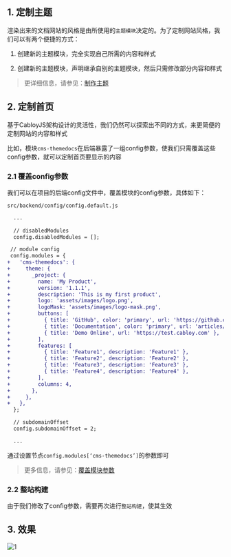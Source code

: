 ## 1. 定制主题

渲染出来的文档网站的风格是由所使用的`主题模块`决定的。为了定制网站风格，我们可以有两个便捷的方式：

1. 创建新的主题模块，完全实现自己所需的内容和样式

2. 创建新的主题模块，声明继承自别的主题模块，然后只需修改部分内容和样式

> 更详细信息，请参见：[制作主题](https://cabloy.com/zh-cn/articles/0637edc55058472c935d86c2b388935c.html)

## 2. 定制首页

基于CabloyJS架构设计的灵活性，我们仍然可以探索出不同的方式，来更简便的定制网站的内容和样式

比如，模块`cms-themedocs`在后端暴露了一组config参数，使我们只需覆盖这些config参数，就可以定制首页要显示的内容

### 2.1 覆盖config参数

我们可以在项目的后端config文件中，覆盖模块的config参数，具体如下：

`src/backend/config/config.default.js`

``` diff
  ...
  
  // disabledModules
  config.disabledModules = [];

 // module config
 config.modules = {
+   'cms-themedocs': {
+     theme: {
+       _project: {
+         name: 'My Product',
+         version: '1.1.1',
+         description: 'This is my first product',
+         logo: 'assets/images/logo.png',
+         logoMask: 'assets/images/logo-mask.png',
+         buttons: [
+           { title: 'GitHub', color: 'primary', url: 'https://github.com/zhennann/cabloy' },
+           { title: 'Documentation', color: 'primary', url: 'articles/introduce.html' },
+           { title: 'Demo Online', url: 'https://test.cabloy.com' },
+         ],
+         features: [
+           { title: 'Feature1', description: 'Feature1' },
+           { title: 'Feature2', description: 'Feature2' },
+           { title: 'Feature3', description: 'Feature3' },
+           { title: 'Feature4', description: 'Feature4' },
+         ],
+         columns: 4,
+       },
+     },
+   },
  };

  // subdomainOffset
  config.subdomainOffset = 2;

  ...
```

通过设置节点`config.modules[‘cms-themedocs’]`的参数即可

> 更多信息，请参见：[覆盖模块参数](https://cabloy.com/zh-cn/articles/config-modules.html)

### 2.2 整站构建

由于我们修改了config参数，需要再次进行`整站构建`，使其生效

## 3. 效果

![1](https://admin.cabloy.com/api/a/file/file/download/ab3c1ca6920148078798769ed0106591.png)